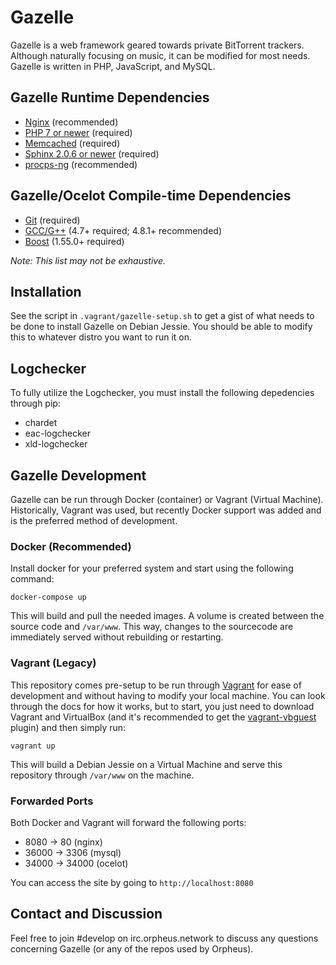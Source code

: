 # Gazelle
Gazelle is a web framework geared towards private BitTorrent trackers. Although naturally focusing on music, it can be
modified for most needs. Gazelle is written in PHP, JavaScript, and MySQL.

## Gazelle Runtime Dependencies
* [Nginx](http://wiki.nginx.org/Main) (recommended)
* [PHP 7 or newer](https://www.php.net/) (required)
* [Memcached](http://memcached.org/) (required)
* [Sphinx 2.0.6 or newer](http://sphinxsearch.com/) (required)
* [procps-ng](http://sourceforge.net/projects/procps-ng/) (recommended)

## Gazelle/Ocelot Compile-time Dependencies
* [Git](http://git-scm.com/) (required)
* [GCC/G++](http://gcc.gnu.org/) (4.7+ required; 4.8.1+ recommended)
* [Boost](http://www.boost.org/) (1.55.0+ required)

_Note: This list may not be exhaustive._

## Installation
See the script in `.vagrant/gazelle-setup.sh` to get a gist of what needs to be done to install Gazelle on Debian
Jessie. You should be able to modify this to whatever distro you want to run it on.

## Logchecker
To fully utilize the Logchecker, you must install the following depedencies through pip:
* chardet
* eac-logchecker
* xld-logchecker

## Gazelle Development
Gazelle can be run through Docker (container) or Vagrant (Virtual Machine). Historically, Vagrant was used, but recently Docker support was added and is the preferred method of development.

### Docker (Recommended)
Install docker for your preferred system and start using the following command:

```
docker-compose up
```

This will build and pull the needed images. A volume is created between the source code and `/var/www`. This way, changes to the sourcecode are immediately served without rebuilding or restarting. 

### Vagrant (Legacy)
This repository comes pre-setup to be run through [Vagrant](https://www.vagrantup.com/) for ease of development and
without having to modify your local machine. You can look through the docs for how it works, but to start, you
just need to download Vagrant and VirtualBox (and it's recommended to get the
[vagrant-vbguest](https://github.com/dotless-de/vagrant-vbguest) plugin) and then simply run:
```
vagrant up
```

This will build a Debian Jessie on a Virtual Machine and serve this repository through `/var/www` on the machine.

### Forwarded Ports
Both Docker and Vagrant will forward the following ports:
* 8080 -> 80 (nginx)
* 36000 -> 3306 (mysql)
* 34000 -> 34000 (ocelot)

You can access the site by going to `http://localhost:8080`

## Contact and Discussion
Feel free to join #develop on irc.orpheus.network to discuss any questions concerning Gazelle (or any of the repos used by
Orpheus).
